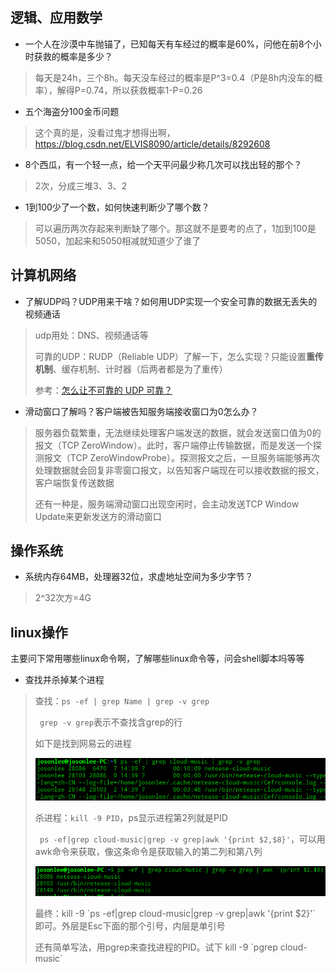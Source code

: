 ## 逻辑、应用数学

- 一个人在沙漠中车抛锚了，已知每天有车经过的概率是60%，问他在前8个小时获救的概率是多少？

> 每天是24h，三个8h。每天没车经过的概率是P^3=0.4（P是8h内没车的概率），解得P=0.74，所以获救概率1-P=0.26

- 五个海盗分100金币问题

> 这个真的是，没看过鬼才想得出啊，<https://blog.csdn.net/ELVIS8090/article/details/8292608>

- 8个西瓜，有一个轻一点，给一个天平问最少称几次可以找出轻的那个？

> 2次，分成三堆3、3、2

- 1到100少了一个数，如何快速判断少了哪个数？

> 可以遍历两次存起来判断缺了哪个。那这就不是要考的点了，1加到100是5050，加起来和5050相减就知道少了谁了



## 计算机网络

- 了解UDP吗？UDP用来干啥？如何用UDP实现一个安全可靠的数据无丢失的视频通话

> udp用处：DNS、视频通话等
>
> 可靠的UDP：RUDP（Reliable UDP）了解一下，怎么实现？只能设置**重传机制**、缓存机制、计时器（后两者都是为了重传）
>
> 参考：[怎么让不可靠的 UDP 可靠？](https://infoq.cn/article/how-to-make-udp-reliable)

- 滑动窗口了解吗？客户端被告知服务端接收窗口为0怎么办？

> 服务器负载繁重，无法继续处理客户端发送的数据，就会发送窗口值为0的报文（TCP ZeroWindow）。此时，客户端停止传输数据，而是发送一个探测报文（TCP ZeroWindowProbe）。探测报文之后，一旦服务端能够再次处理数据就会回复非零窗口报文，以告知客户端现在可以接收数据的报文，客户端恢复传送数据
>
> 还有一种是，服务端滑动窗口出现空闲时，会主动发送TCP Window Update来更新发送方的滑动窗口

## 操作系统

- 系统内存64MB，处理器32位，求虚地址空间为多少字节？

> 2^32次方=4G

## linux操作

主要问下常用哪些linux命令啊，了解哪些linux命令等，问会shell脚本吗等等

- 查找并杀掉某个进程

> 查找：`ps -ef | grep Name | grep -v grep`
>
> ` grep -v grep`表示不查找含grep的行
>
> 如下是找到网易云的进程
>
> ![1552726202653](assets/1552726202653.png)
>
> 杀进程：`kill -9 PID`，ps显示进程第2列就是PID
>
> ` ps -ef|grep cloud-music|grep -v grep|awk '{print $2,$8}'`，可以用awk命令来获取，像这条命令是获取输入的第二列和第八列
>
> ![1552726377292](assets/1552726377292.png)
>
> 
>
> 最终：kill -9 \`ps -ef|grep cloud-music|grep -v grep|awk '{print $2}'\`  即可。外层是Esc下面的那个引号，内层是单引号
>
> 
>
> 还有简单写法，用pgrep来查找进程的PID。试下 kill -9 \`pgrep cloud-music\`  
